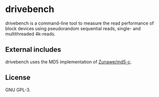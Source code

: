 # drivebench
drivebench is a command-line tool to measure the read performance of block
devices using pseudorandom sequential reads, single- and multithreaded
4k-reads.

## External includes
drivebench uses the MD5 implementation of
[Zunawe/md5-c](https://github.com/Zunawe/md5-c).

## License
GNU GPL-3.
